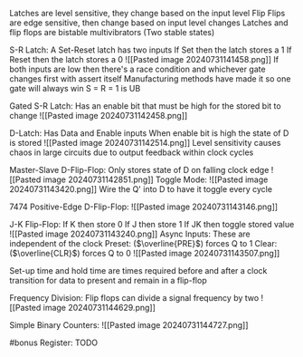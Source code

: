 Latches are level sensitive, they change based on the input level
Flip Flips are edge sensitive, then change based on input level changes
Latches and flip flops are bistable multivibrators (Two stable states)

S-R Latch:
	A Set-Reset latch has two inputs
	If Set then the latch stores a 1
	If Reset then the latch stores a 0
	![[Pasted image 20240731141458.png]]
	If both inputs are low then there's a race condition and whichever gate changes first with assert itself
	Manufacturing methods have made it so one gate will always win
	S = R = 1 is UB

Gated S-R Latch:
	Has an enable bit that must be high for the stored bit to change
	![[Pasted image 20240731142458.png]]

D-Latch:
	Has Data and Enable inputs
	When enable bit is high the state of D is stored
	![[Pasted image 20240731142514.png]]
	Level sensitivity causes chaos in large circuits due to output feedback within clock cycles

Master-Slave D-Flip-Flop:
	Only stores state of D on falling clock edge
	![[Pasted image 20240731142851.png]]
	Toggle Mode:
		![[Pasted image 20240731143420.png]]
		Wire the Q' into D to have it toggle every cycle

7474 Positive-Edge D-Flip-Flop:
	![[Pasted image 20240731143146.png]]

J-K Flip-Flop:
	If K then store 0
	If J then store 1
	If JK then toggle stored value
	![[Pasted image 20240731143240.png]]
	Async Inputs:
		These are independent of the clock
		Preset: ($\overline{PRE}$) forces Q to 1
		Clear: ($\overline{CLR}$) forces Q to 0
		![[Pasted image 20240731143507.png]]

Set-up time and hold time are times required before and after a clock transition for data to present and remain in a flip-flop

Frequency Division:
	Flip flops can divide a signal frequency by two
	![[Pasted image 20240731144629.png]]

Simple Binary Counters:
	![[Pasted image 20240731144727.png]]

#bonus
Register:
	TODO